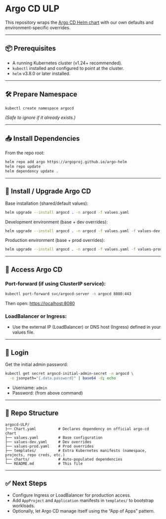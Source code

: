 # Argo CD ULP

This repository wraps the [Argo CD Helm chart](https://artifacthub.io/packages/helm/argo/argo-cd) with our own defaults and environment-specific overrides.

---

## 📦 Prerequisites

- A running Kubernetes cluster (v1.24+ recommended).
- `kubectl` installed and configured to point at the cluster.
- `helm` v3.8.0 or later installed.

---

## 🛠️ Prepare Namespace

```bash
kubectl create namespace argocd
```

*(Safe to ignore if it already exists.)*

---

## 📥 Install Dependencies

From the repo root:

```bash
helm repo add argo https://argoproj.github.io/argo-helm
helm repo update
helm dependency update .
```

---

## 🚀 Install / Upgrade Argo CD

Base installation (shared/default values):

```bash
helm upgrade --install argocd . -n argocd -f values.yaml
```

Development environment (base + dev overrides):

```bash
helm upgrade --install argocd . -n argocd -f values.yaml -f values-dev.yaml
```

Production environment (base + prod overrides):

```bash
helm upgrade --install argocd . -n argocd -f values.yaml -f values-prod.yaml
```

---

## 🔑 Access Argo CD

### Port-forward (if using ClusterIP service):
```bash
kubectl port-forward svc/argocd-server -n argocd 8080:443
```
Then open: [https://localhost:8080](https://localhost:8080)

### LoadBalancer or Ingress:
- Use the external IP (LoadBalancer) or DNS host (Ingress) defined in your values file.

---

## 👤 Login

Get the initial admin password:
```bash
kubectl get secret argocd-initial-admin-secret -n argocd \
  -o jsonpath="{.data.password}" | base64 -d; echo
```

- Username: `admin`  
- Password: (from above command)

---

## 📂 Repo Structure

```
argocd-ULP/
├── Chart.yaml          # Declares dependency on official argo-cd chart
├── values.yaml         # Base configuration
├── values-dev.yaml     # Dev overrides
├── values-prod.yaml    # Prod overrides
├── templates/          # Extra Kubernetes manifests (namespace, projects, repo creds, etc.)
├── charts/             # Auto-populated dependencies
└── README.md           # This file
```

---

## ✅ Next Steps

- Configure Ingress or LoadBalancer for production access.
- Add `AppProject` and `Application` manifests in `templates/` to bootstrap workloads.
- Optionally, let Argo CD manage itself using the “App of Apps” pattern.
